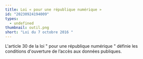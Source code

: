 ```yaml
---
title: Loi « pour une république numérique »
id: "20230924194009"
types:
  - undefined
thumbnail: outil.png
short: "Loi du 7 octobre 2016 "
---
```


L'article 30 de la loi " pour une république numérique " définie les conditions d'ouverture de l’accès aux données publiques. 